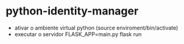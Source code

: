 # python-identity-manager

- ativar o ambiente virtual python (source enviroment/bin/activate)
- executar o servidor FLASK_APP=main.py flask run
